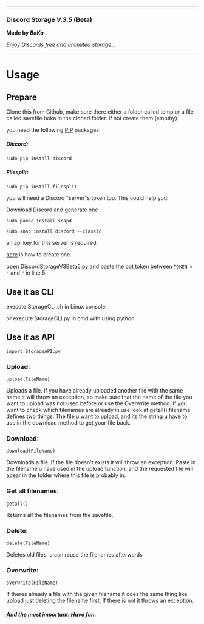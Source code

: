 _______________________________________________

### **Discord Storage** _V.3.5_ (Beta)

**Made by *BoKa***

*Enjoy Discords free and unlimited storage...*

_______________________________________________	


# Usage

## Prepare

Clone this from Github,
make sure there either a folder called temp or a file called savefile.boka in the cloned folder.
if not create them (empthy).

you need the following [PIP](https://pypi.org/project/pip/) packages:

##### Discord:

	sudo pip install discord

##### Filesplit:

	sudo pip install filesplit

you will need a Discord "server"s token too. This could help you:

Download Discord and generate one

	sudo pamac install snapd

	sudo snap install discord --classic

an api key for this server is required:

[here](https://www.youtube.com/watch?v=gT_1c9YFffk) is how to create one.

open DiscordStorageV3Beta5.py and paste the bot token between `TOKEN = "` and `"` in line 5.



## Use it as CLI 

execute StorageCLI.sh in Linux console.

or execute StorageCLI.py in cmd with using python.



## Use it as API

	import StorageAPI.py

### Upload: 

	upload(FileName)

 Uploads a file. If you have already uploaded another file with the same name it will throw an exception,
 so make sure that the name of the file you want to upload was not used before or use the Overwrite method. 
 If you want to check which filenames are already in use look at getall() filename defines two things:
 The file u want to upload, and its the string u have to use in the download method to get your file back.

### Download:

	download(FileName)

 Downloads a file. If the file doesn't exists it will throw an exception. Paste in the filename u have used in the upload function,
 and the requested file will apear in the folder where this file is probably in.

### Get all filenames:

	getall()

 Returns all the filenames from the savefile. 

### Delete:

	delete(FileName)

 Deletes old files, u can reuse the filenames afterwards

### Overwrite:

	overwrite(FileName)

 If theres already a file with the given filename it does the same thing like upload just deleting the filename first.
 If there is not it throws an exception.


##### And the most important: Have fun.





